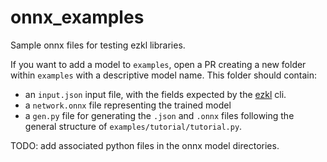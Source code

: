 # onnx_examples
Sample onnx files for testing ezkl libraries.  

If you want to add a model to `examples`, open a PR creating a new folder within `examples` with a descriptive model name. This folder should contain: 
- an `input.json` input file, with the fields expected by the  [ezkl](https://github.com/zkonduit/ezkl) cli. 
- a `network.onnx` file representing the trained model 
- a `gen.py` file for generating the `.json` and `.onnx` files following the general structure of `examples/tutorial/tutorial.py`.


TODO: add associated python files in the onnx model directories. 